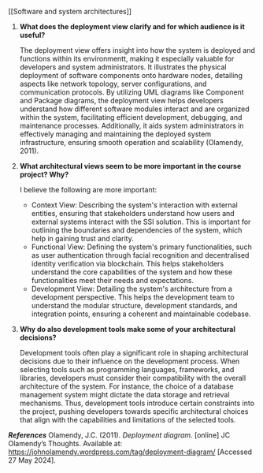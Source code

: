 [[Software and system architectures]]

1. **What does the deployment view clarify and for which audience is it useful?**  
	
	The deployment view offers insight into how the system is deployed and functions within its environmentt, making it especially valuable for developers and system administrators. It illustrates the physical deployment of software components onto hardware nodes, detailing aspects like network topology, server configurations, and communication protocols. By utilizing UML diagrams like Component and Package diagrams, the deployment view helps developers understand how different software modules interact and are organized within the system, facilitating efficient development, debugging, and maintenance processes. Additionally, it aids system administrators in effectively managing and maintaining the deployed system infrastructure, ensuring smooth operation and scalability (Olamendy, 2011).
	
2. **What architectural views seem to be more important in the course project? Why?**  
	 
	 I believe the following are more important:
	 - Context View: Describing the system's interaction with external entities, ensuring that stakeholders understand how users and external systems interact with the SSI solution. This is important for outlining the boundaries and dependencies of the system, which help in gaining trust and clarity.
	 - Functional View: Defining the system's primary functionalities, such as user authentication through facial recognition and decentralised identity verification via blockchain. This helps stakeholders understand the core capabilities of the system and how these functionalities meet their needs and expectations.
	 - Development View: Detailing the system's architecture from a development perspective. This helps the development team to understand the modular structure, development standards, and integration points, ensuring a coherent and maintainable codebase.
	 
3. **Why do also development tools make some of your architectural decisions?**
	
	Development tools often play a significant role in shaping architectural decisions due to their influence on the development process. When selecting tools such as programming languages, frameworks, and libraries, developers must consider their compatibility with the overall architecture of the system. For instance, the choice of a database management system might dictate the data storage and retrieval mechanisms. Thus, development tools introduce certain constraints into the project, pushing developers towards specific architectural choices that align with the capabilities and limitations of the selected tools.


***References***
Olamendy, J.C. (2011). _Deployment diagram_. [online] JC Olamendy’s Thoughts. Available at: https://johnolamendy.wordpress.com/tag/deployment-diagram/ [Accessed 27 May 2024].